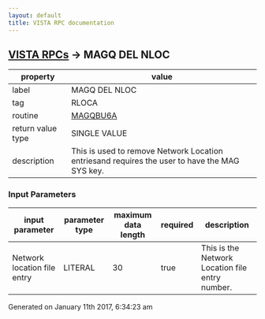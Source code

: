 ```yaml
---
layout: default
title: VISTA RPC documentation
---
```




## [VISTA RPCs](TableOfContent.md) &#8594; MAGQ DEL NLOC 

 property | value 
--- | --- 
 label | MAGQ DEL NLOC
 tag | RLOCA
 routine | [MAGQBU6A](http://code.osehra.org/dox/Routine_MAGQBU6A_source.html)
 return value type | SINGLE VALUE
 description | This is used to remove Network Location entriesand requires the user to have the MAG SYS key.

### Input Parameters

| input parameter | parameter type | maximum data length | required | description | 
| --- | --- | --- | --- | --- | 
| Network location file entry | LITERAL | 30 | true | This is the Network Location file entry number. | 




Generated on January 11th 2017, 6:34:23 am